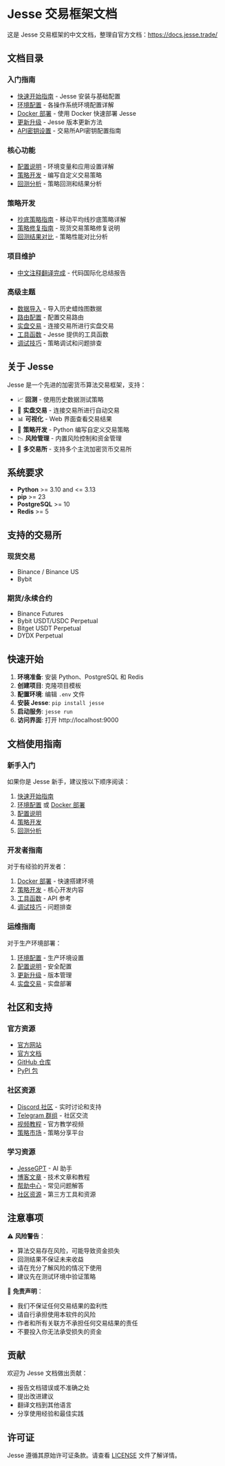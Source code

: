 # Jesse 交易框架文档

这是 Jesse 交易框架的中文文档，整理自官方文档：https://docs.jesse.trade/

## 文档目录

### 入门指南
- [快速开始指南](getting-started.md) - Jesse 安装与基础配置
- [环境配置](environment-setup.md) - 各操作系统环境配置详解
- [Docker 部署](docker.md) - 使用 Docker 快速部署 Jesse
- [更新升级](update.md) - Jesse 版本更新方法
- [API密钥设置](API_KEY_SETUP.md) - 交易所API密钥配置指南

### 核心功能
- [配置说明](configuration.md) - 环境变量和应用设置详解
- [策略开发](strategies.md) - 编写自定义交易策略
- [回测分析](backtest.md) - 策略回测和结果分析

### 策略开发
- [抄底策略指南](DIP_BUYING_STRATEGY_GUIDE.md) - 移动平均线抄底策略详解
- [策略修复指南](STRATEGY_FIXED.md) - 现货交易策略修复说明
- [回测结果对比](BACKTEST_RESULTS_COMPARISON.md) - 策略性能对比分析

### 项目维护
- [中文注释翻译完成](TRANSLATION_COMPLETE.md) - 代码国际化总结报告

### 高级主题
- [数据导入](import-candles.md) - 导入历史蜡烛图数据
- [路由配置](routes.md) - 配置交易路由
- [实盘交易](live-trading.md) - 连接交易所进行实盘交易
- [工具函数](utils.md) - Jesse 提供的工具函数
- [调试技巧](debugging.md) - 策略调试和问题排查

## 关于 Jesse

Jesse 是一个先进的加密货币算法交易框架，支持：

- 📈 **回测** - 使用历史数据测试策略
- 🤖 **实盘交易** - 连接交易所进行自动交易
- 📊 **可视化** - Web 界面查看交易结果
- 🔧 **策略开发** - Python 编写自定义交易策略
- 📉 **风险管理** - 内置风险控制和资金管理
- 🔄 **多交易所** - 支持多个主流加密货币交易所

## 系统要求

- **Python** >= 3.10 and <= 3.13
- **pip** >= 23
- **PostgreSQL** >= 10
- **Redis** >= 5

## 支持的交易所

### 现货交易
- Binance / Binance US
- Bybit

### 期货/永续合约
- Binance Futures
- Bybit USDT/USDC Perpetual
- Bitget USDT Perpetual
- DYDX Perpetual

## 快速开始

1. **环境准备**: 安装 Python、PostgreSQL 和 Redis
2. **创建项目**: 克隆项目模板
3. **配置环境**: 编辑 `.env` 文件
4. **安装 Jesse**: `pip install jesse`
5. **启动服务**: `jesse run`
6. **访问界面**: 打开 http://localhost:9000

## 文档使用指南

### 新手入门
如果你是 Jesse 新手，建议按以下顺序阅读：
1. [快速开始指南](getting-started.md)
2. [环境配置](environment-setup.md) 或 [Docker 部署](docker.md)
3. [配置说明](configuration.md)
4. [策略开发](strategies.md)
5. [回测分析](backtest.md)

### 开发者指南
对于有经验的开发者：
1. [Docker 部署](docker.md) - 快速搭建环境
2. [策略开发](strategies.md) - 核心开发内容
3. [工具函数](utils.md) - API 参考
4. [调试技巧](debugging.md) - 问题排查

### 运维指南
对于生产环境部署：
1. [环境配置](environment-setup.md) - 生产环境设置
2. [配置说明](configuration.md) - 安全配置
3. [更新升级](update.md) - 版本管理
4. [实盘交易](live-trading.md) - 实盘部署

## 社区和支持

### 官方资源
- [官方网站](https://jesse.trade/)
- [官方文档](https://docs.jesse.trade/)
- [GitHub 仓库](https://github.com/jesse-ai/jesse)
- [PyPI 包](https://pypi.org/project/jesse/)

### 社区资源
- [Discord 社区](https://jesse.trade/discord) - 实时讨论和支持
- [Telegram 群组](https://t.me/jesse_trade) - 社区交流
- [视频教程](https://jesse.trade/youtube) - 官方教学视频
- [策略市场](https://jesse.trade/strategies) - 策略分享平台

### 学习资源
- [JesseGPT](https://jesse.trade/gpt) - AI 助手
- [博客文章](https://jesse.trade/blog) - 技术文章和教程
- [帮助中心](https://jesse.trade/help) - 常见问题解答
- [社区资源](https://github.com/jesse-ai/awesome-jesse/) - 第三方工具和资源

## 注意事项

⚠️ **风险警告**：
- 算法交易存在风险，可能导致资金损失
- 回测结果不保证未来收益
- 请在充分了解风险的情况下使用
- 建议先在测试环境中验证策略

📝 **免责声明**：
- 我们不保证任何交易结果的盈利性
- 请自行承担使用本软件的风险
- 作者和所有关联方不承担任何交易结果的责任
- 不要投入你无法承受损失的资金

## 贡献

欢迎为 Jesse 文档做出贡献：
- 报告文档错误或不准确之处
- 提出改进建议
- 翻译文档到其他语言
- 分享使用经验和最佳实践

## 许可证

Jesse 遵循其原始许可证条款。请查看 [LICENSE](../LICENSE) 文件了解详情。
